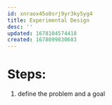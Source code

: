 ```yaml
---
id: xnraox45o8srj9yr3ky5yg4
title: Experimental Design
desc: ''
updated: 1678104574418
created: 1678099830683
---
```


# Steps:

1. define the problem and a goal

